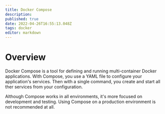 ```yaml
---
title: Docker Compose
description: 
published: true
date: 2022-04-26T16:55:13.048Z
tags: docker
editor: markdown
---
```


# Overview
Docker Compose is a tool for defining and running multi-container Docker applications. With Compose, you use a YAML file to configure your application's services. Then with a single command, you create and start all ther services from your configuration.

Although Compose works in all environments, it's more focused on development and testing. Using Compose on a production environment is not recommended at all.